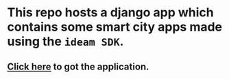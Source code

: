 # This repo hosts a django app which contains some smart city apps made using the `ideam SDK`.

## [Click here](https://goo.gl/XUTuK8) to got the application.


